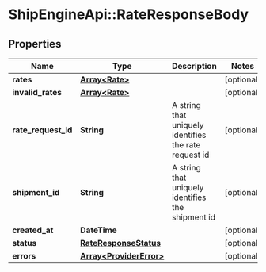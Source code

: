 # ShipEngineApi::RateResponseBody

## Properties
Name | Type | Description | Notes
------------ | ------------- | ------------- | -------------
**rates** | [**Array&lt;Rate&gt;**](Rate.md) |  | [optional] 
**invalid_rates** | [**Array&lt;Rate&gt;**](Rate.md) |  | [optional] 
**rate_request_id** | **String** | A string that uniquely identifies the rate request id | [optional] 
**shipment_id** | **String** | A string that uniquely identifies the shipment id | [optional] 
**created_at** | **DateTime** |  | [optional] 
**status** | [**RateResponseStatus**](RateResponseStatus.md) |  | [optional] 
**errors** | [**Array&lt;ProviderError&gt;**](ProviderError.md) |  | [optional] 


